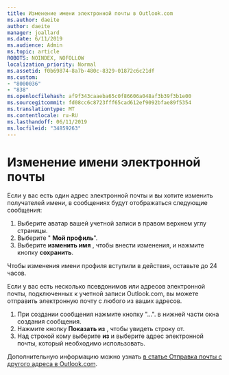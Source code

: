 ```yaml
---
title: Изменение имени электронной почты в Outlook.com
ms.author: daeite
author: daeite
manager: joallard
ms.date: 6/11/2019
ms.audience: Admin
ms.topic: article
ROBOTS: NOINDEX, NOFOLLOW
localization_priority: Normal
ms.assetid: f0b69874-8a7b-480c-8329-01872c6c21df
ms.custom:
- "8000036"
- "838"
ms.openlocfilehash: af9f343caaeba65c0f86606a048af3b39f3b1e00
ms.sourcegitcommit: fd08cc6c8723fff65cad612ef9092bfae89f5354
ms.translationtype: MT
ms.contentlocale: ru-RU
ms.lasthandoff: 06/11/2019
ms.locfileid: "34859263"
---
```

# <a name="change-your-email-name"></a>Изменение имени электронной почты

Если у вас есть один адрес электронной почты и вы хотите изменить получателей имени, в сообщениях будут отображаться следующие сообщения:
  
1. Выберите аватар вашей учетной записи в правом верхнем углу страницы.
2. Выберите " **Мой профиль**".
3. Выберите **изменить имя** , чтобы внести изменения, и нажмите кнопку **сохранить**.

Чтобы изменения имени профиля вступили в действия, оставьте до 24 часов.
  
Если у вас есть несколько псевдонимов или адресов электронной почты, подключенных к учетной записи Outlook.com, вы можете отправить электронную почту с любого из ваших адресов.
  
1. При создании сообщения нажмите кнопку "...". в нижней части окна создания сообщения.
1. Нажмите кнопку **Показать из** , чтобы увидеть строку от.
1. Над строкой кому выберите **из** и выберите адрес электронной почты, который необходимо использовать.

Дополнительную информацию можно узнать [в статье Отправка почты с другого адреса в Outlook.com](https://go.microsoft.com/fwlink/p/?linkid=2001701&amp;clcid=0x409).